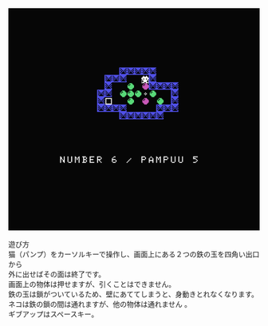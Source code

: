 <img src="Kachin Puzzle.png"/>

遊び方\
猫（パンプ）をカーソルキーで操作し、画面上にある２つの鉄の玉を四角い出口から\
外に出せばその面は終了です。\
画面上の物体は押せますが、引くことはできません。\
鉄の玉は鎖がついているため、壁にあててしまうと、身動きとれなくなります。\
ネコは鉄の鎖の間は通れますが、他の物体は通れません 。\
ギブアップはスペースキー。
